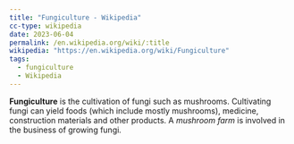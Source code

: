 ```yaml
---
title: "Fungiculture - Wikipedia"
cc-type: wikipedia
date: 2023-06-04
permalink: /en.wikipedia.org/wiki/:title
wikipedia: "https://en.wikipedia.org/wiki/Fungiculture"
tags:
  - fungiculture
  - Wikipedia
---
```

**Fungiculture** is the cultivation of fungi such as mushrooms. Cultivating fungi can yield foods (which include mostly mushrooms), medicine, construction materials and other products. A *mushroom farm* is involved in the business of growing fungi. 